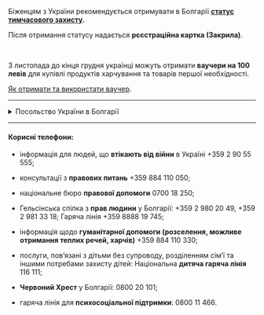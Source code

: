 Біженцям з України рекомендується отримувати в Болгарії **[статус тимчасового захисту](/article/3b9a2a6a663f29ba46473a473).**


Після отримання статусу надається **рєєстраційна картка (Закрила)**.


</br>
<section type="tip">

З листопада до кінця грудня українці можуть отримати **ваучери на 100 левів** для купівлі продуктів харчування та товарів першої необхідності.


[Як отримати та використати ваучер](/article/cf22580abc7a1d97a54065ddf).


</section>

***

<details>
<summary>Посольство України в Болгарії</summary>


Адреса: ul. “Boryana” 29, 1618 kv. Ovcha kupel, Sofia, Bulgaria

Графік роботи : з 9:00 до 21:00 щоденно

+359 2 818 68 28

Цілодобова гаряча лінія: +359 878 015 102

emb_bg@mfa.gov.ua, consul_bg@mfa.gov.ua

</details>


***

#### Корисні телефони:

- інформація для людей, що **втікають від війни** в Україні  +359 2 90 55 555;

- консультації з **правових питань** +359 884 110 050;
- національне бюро **правової допомоги** 0700 18 250;
- Гельсінська спілка з **прав людини** у Болгарії: +359 2 980 20 49, +359 2 981 33 18; Гаряча лінія +359 8888 19 745;
- інформація щодо **гуманітарної допомоги (розселення, можливе отримання теплих речей, харчів)** +359 884 110 330;
- послуги, пов’язані з дітьми без супроводу, розділенням сім’ї та іншими потребами захисту дітей: Національна **дитяча гаряча лінія** 116 111;
- **Червоний Хрест** у Болгарії: 0800 20 101;
- гаряча лінія для **психосоціальної підтримки**: 0800 11 466.





